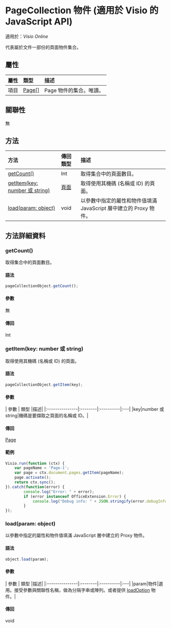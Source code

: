 # <a name="pagecollection-object-javascript-api-for-visio"></a>PageCollection 物件 (適用於 Visio 的 JavaScript API)

適用於：_Visio Online_

代表屬於文件一部份的頁面物件集合。

## <a name="properties"></a>屬性

| 屬性	       | 類型	    |描述|
|:---------------|:--------|:----------|
|項目|[Page[]](page.md)|Page 物件的集合。唯讀。|

## <a name="relationships"></a>關聯性
無


## <a name="methods"></a>方法

| 方法           | 傳回類型    |描述|
|:---------------|:--------|:----------|
|[getCount()](#getcount)|Int|取得集合中的頁面數目。|
|[getItem(key: number 或 string)](#getitemkey-number-or-string)|[頁面](page.md)|取得使用其機碼 (名稱或 ID) 的頁面。|
|[load(param: object)](#loadparam-object)|void|以參數中指定的屬性和物件值填滿 JavaScript 層中建立的 Proxy 物件。|

## <a name="method-details"></a>方法詳細資料


### <a name="getcount"></a>getCount()
取得集合中的頁面數目。

#### <a name="syntax"></a>語法
```js
pageCollectionObject.getCount();
```

#### <a name="parameters"></a>參數
無

#### <a name="returns"></a>傳回
Int

### <a name="getitemkey-number-or-string"></a>getItem(key: number 或 string)
取得使用其機碼 (名稱或 ID) 的頁面。

#### <a name="syntax"></a>語法
```js
pageCollectionObject.getItem(key);
```

#### <a name="parameters"></a>參數
| 參數	       | 類型    |描述|
|:---------------|:--------|:----------|:---|
|key|number 或 string|機碼是要擷取之頁面的名稱或 ID。|

#### <a name="returns"></a>傳回
[Page](page.md)

#### <a name="examples"></a>範例
```js
Visio.run(function (ctx) { 
    var pageName = 'Page-1';
    var page = ctx.document.pages.getItem(pageName);
    page.activate();
    return ctx.sync();
}).catch(function(error) {
        console.log("Error: " + error);
        if (error instanceof OfficeExtension.Error) {
            console.log("Debug info: " + JSON.stringify(error.debugInfo));
        }
});
```

### <a name="loadparam-object"></a>load(param: object)
以參數中指定的屬性和物件值填滿 JavaScript 層中建立的 Proxy 物件。

#### <a name="syntax"></a>語法
```js
object.load(param);
```

#### <a name="parameters"></a>參數
| 參數	       | 類型    |描述|
|:---------------|:--------|:----------|:---|
|param|物件|選用。接受參數與關聯性名稱，做為分隔字串或陣列。或者提供 [loadOption](loadoption.md) 物件。|

#### <a name="returns"></a>傳回
void
